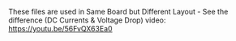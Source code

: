 These files are used in Same Board but Different Layout - See the difference (DC Currents & Voltage Drop) video: https://youtu.be/56FvQX63Ea0